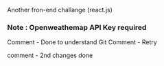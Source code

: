 Another fron-end challange (react.js) 

### Note : Openweathemap API Key required

Comment - Done to understand Git
Comment - Retry

comment - 2nd changes done 